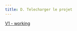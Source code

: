 ```yaml
---
title: D. Telecharger le projet
---
```

[V1 - working](https://mega.nz/file/C0pWULAb#L7QdK_tZLJLPU2aNa4jny5qd0sPoHy7JRzJSPYvGJyI)
